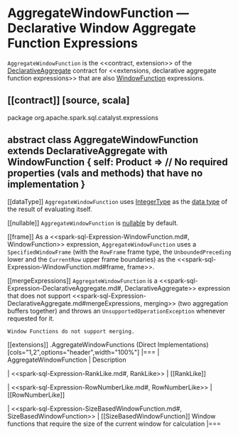 # AggregateWindowFunction &mdash; Declarative Window Aggregate Function Expressions

`AggregateWindowFunction` is the <<contract, extension>> of the [DeclarativeAggregate](DeclarativeAggregate.md) contract for <<extensions, declarative aggregate function expressions>> that are also [WindowFunction](WindowFunction.md) expressions.

[[contract]]
[source, scala]
----
package org.apache.spark.sql.catalyst.expressions

abstract class AggregateWindowFunction extends DeclarativeAggregate with WindowFunction {
  self: Product =>
  // No required properties (vals and methods) that have no implementation
}
----

[[dataType]]
`AggregateWindowFunction` uses [IntegerType](../DataType.md#IntegerType) as the [data type](Expression.md#dataType) of the result of evaluating itself.

[[nullable]]
`AggregateWindowFunction` is [nullable](Expression.md#nullable) by default.

[[frame]]
As a <<spark-sql-Expression-WindowFunction.md#, WindowFunction>> expression, `AggregateWindowFunction` uses a `SpecifiedWindowFrame` (with the `RowFrame` frame type, the `UnboundedPreceding` lower and the `CurrentRow` upper frame boundaries) as the <<spark-sql-Expression-WindowFunction.md#frame, frame>>.

[[mergeExpressions]]
`AggregateWindowFunction` is a <<spark-sql-Expression-DeclarativeAggregate.md#, DeclarativeAggregate>> expression that does not support <<spark-sql-Expression-DeclarativeAggregate.md#mergeExpressions, merging>> (two aggregation buffers together) and throws an `UnsupportedOperationException` whenever requested for it.

```text
Window Functions do not support merging.
```

[[extensions]]
.AggregateWindowFunctions (Direct Implementations)
[cols="1,2",options="header",width="100%"]
|===
| AggregateWindowFunction
| Description

| <<spark-sql-Expression-RankLike.md#, RankLike>>
| [[RankLike]]

| <<spark-sql-Expression-RowNumberLike.md#, RowNumberLike>>
| [[RowNumberLike]]

| <<spark-sql-Expression-SizeBasedWindowFunction.md#, SizeBasedWindowFunction>>
| [[SizeBasedWindowFunction]] Window functions that require the size of the current window for calculation
|===
